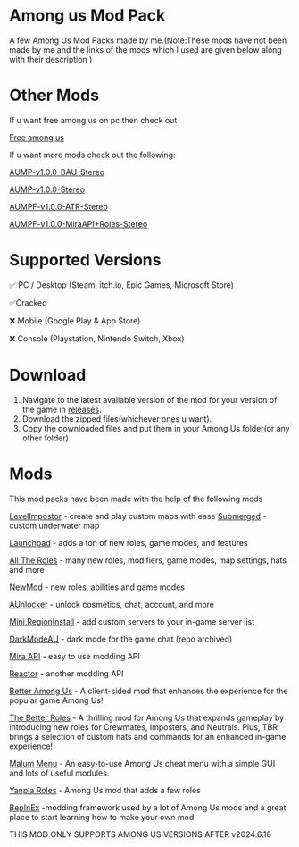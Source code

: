 # Among us Mod Pack

A few Among Us Mod Packs made by me.(Note:These mods have not been made by me and the links of the mods which I used are given below along with their description )

# Other Mods

If u want free among us on pc then check out
 
[Free among us](https://github.com/superidol1890/Free-Among-Us)

If u want more mods check out the following:

[AUMP-v1.0.0-BAU-Stereo](https://www.mediafire.com/file/pn17hnpjj4ohl9n/AUMP-v1.0.0-BAU-Stereo.zip/file)

[AUMP-v1.0.0-Stereo](https://www.mediafire.com/file/tvsmu2fj4jcc8g0/AUMP-v1.0.0-Stereo.zip/file)

[AUMPF-v1.0.0-ATR-Stereo](https://www.mediafire.com/file/t9xk067469r45vh/AUMPF-v1.0.0-ATR-Stereo.zip/file)

[AUMPF-v1.0.0-MiraAPI+Roles-Stereo](https://www.mediafire.com/file/e1g0v4bjao22zit/AUMPF-v1.0.0-MiraAPI%252BRoles-Stereo.zip/file)

# Supported Versions

✅ PC / Desktop (Steam, itch.io, Epic Games, Microsoft Store)

✅Cracked

❌ Mobile (Google Play & App Store)

❌ Console (Playstation, Nintendo Switch, Xbox)

# Download

1. Navigate to the latest available version of the mod for your version of the game in [releases](https://github.com/superidol1890/Among-Us-Mod-Pack/releases).
2. Download the zipped files(whichever ones u want).
3. Copy the downloaded files and put them in your Among Us folder(or any other folder)

# Mods

This mod packs have been made with the help of the following mods

[LevelImpostor](https://levelimposter.net) - create and play custom maps with ease
[Submerged](https://github.com/SubmergedAmongUs/Submerged) - custom underwater map

[Launchpad](https://launchpad.xtracube.dev/index.php/Main_Page) - adds a ton of new roles, game modes, and features

[All The Roles](https://github.com/Zeo666/AllTheRoles) - many new roles, modifiers, game modes, map settings, hats and more

[NewMod](https://github.com/CallOfCreator/NewMod) - new roles, abilities and game modes

[AUnlocker](https://github.com/astra1dev/AUnlocker) - unlock cosmetics, chat, account, and more

[Mini.RegionInstall](https://github.com/miniduikboot/Mini.RegionInstall) - add custom servers to your in-game server list

[DarkModeAU](https://github.com/the-real-techiee/DarkModeAU) - dark mode for the game chat (repo archived)

[Mira API](https://github.com/All-Of-Us-Mods/MiraAPI) - easy to use modding API

[Reactor](https://github.com/NuclearPowered/Reactor) - another modding API

[Better Among Us](https://github.com/EnhancedNetwork/BetterAmongUs-Public) - A client-sided mod that enhances the experience for the popular game Among Us!

[The Better Roles](https://github.com/EnhancedNetwork/TheBetterRoles-Public) - A thrilling mod for Among Us that expands gameplay by introducing new roles for Crewmates, Imposters, and Neutrals. Plus, TBR brings a selection of custom hats and commands for an enhanced in-game experience!

[Malum Menu](https://github.com/scp222thj/MalumMenu) - An easy-to-use Among Us cheat menu with a simple GUI and lots of useful modules.

[Yanpla Roles](https://github.com/yanpla/yanplaRoles) - Among Us mod that adds a few roles

[BepInEx](https://builds.bepinex.dev/projects/bepinex_be) -modding framework used by a lot of Among Us mods and a great place to start learning how to make your own mod 

THIS MOD ONLY SUPPORTS AMONG US VERSIONS AFTER v2024.6.18
